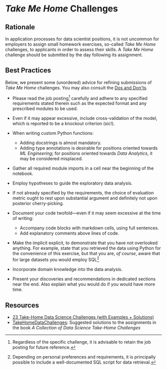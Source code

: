 # *Take Me Home* Challenges

## Rationale

In application processes for data scientist positions, it is not uncommon for employers to assign small homework exercises, so-called *Take Me Home* challenges, to applicants in order to assess their skills. A *Take Me Home* challenge should be submitted by the day following its assignment.

## Best Practices

Below, we present some (unordered) advice for refining submissions of *Take Me Home* challenges. You may also consult the [Dos and Don'ts](./dos-and-donts.md).

- Please read the job posting[^job-posting] carefully and adhere to any specified requirements stated therein such as the expected format and any prescribed modules to be used.

[^job-posting]: Regardless of the specific challenge, it is advisable to retain the job posting for future reference.

- Even if it may appear excessive, include cross-validation of the model, which is reported to be a knockout criterion (sic!).

- When writing custom Python functions:
  - Adding docstrings is almost mandatory.
  - Adding type annotations is desirable for positions oriented towards *ML Engineering*; for positions oriented towards *Data Analytics*, it may be considered misplaced.

- Gather all required module imports in a cell near the beginning of the notebook.

- Employ hypotheses to guide the exploratory data analysis.

- If not already specified by the requirements, the choice of evaluation metric ought to rest upon substantial argument and definitely not upon posterior cherry-picking.

- Document your code twofold—even if it may seem excessive at the time of writing:
  - Accompany code blocks with markdown cells, using full sentences.
  - Add explanatory comments above lines of code.

- Make the implicit explicit, to demonstrate that you have not overlooked anything. For example, state that you retrieved the data using Python for the convenience of this exercise, but that you are, *of course*, aware that for large datasets you would employ SQL[^sql]

[^sql]: Depending on personal preferences and requirements, it is principally possible to include a well-documented SQL script for data retrieval.

- Incorporate domain knowledge into the data analysis.

- Present your discoveries and recommendations in dedicated sections near the end. Also explain what you would do if you would have more time.

## Resources

- [23 Take-Home Data Science Challenges (with Examples + Solutions)](https://www.interviewquery.com/p/data-science-takehome-challenges)
- [TakeHomeDataChallenges](https://github.com/stasi009/TakeHomeDataChallenges): Suggested solutions to the assignments in the book *A Collection of Data Science Take-Home Challenges*
<!-- - [ds-take-me-home](https://github.com/neuefische/ds-take-me-home): An apocryphal collection of *Take Me Home* challenges. -->